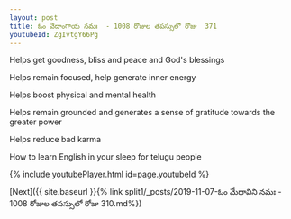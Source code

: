 ```yaml
---
layout: post
title: ఓం వేదాంగాయ నమః  - 1008 రోజుల తపస్సులో రోజు  371
youtubeId: ZgIvtgY66Pg
---
```

 
 
Helps get goodness, bliss and peace and God's blessings
 
Helps remain focused, help generate inner energy 
 
Helps boost physical and mental health 
 
Helps remain grounded and generates a sense of gratitude towards the greater power 
 
Helps reduce bad karma
 
How to learn English in your sleep for telugu people
 
 
 
 


{% include youtubePlayer.html id=page.youtubeId %}
 
[Next]({{ site.baseurl }}{% link split1/_posts/2019-11-07-ఓం మేధావిని నమః  - 1008 రోజుల తపస్సులో రోజు  310.md%})
 
